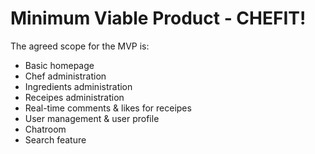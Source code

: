 # Minimum Viable Product - CHEFIT!

The agreed scope for the MVP is:

* Basic homepage
* Chef administration
* Ingredients administration
* Receipes administration
* Real-time comments & likes for receipes
* User management & user profile
* Chatroom
* Search feature

